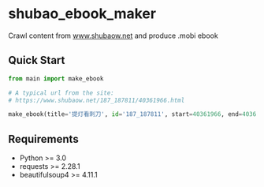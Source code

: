 # shubao_ebook_maker
Crawl content from www.shubaow.net and produce .mobi ebook

## Quick Start
``` python
from main import make_ebook

# A typical url from the site:
# https://www.shubaow.net/187_187811/40361966.html

make_ebook(title='提灯看刺刀', id='187_187811', start=40361966, end=40362031)

```

## Requirements

-   Python >= 3.0
-   requests >= 2.28.1
-   beautifulsoup4 >= 4.11.1
